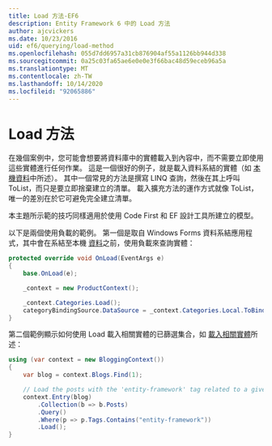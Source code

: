 ```yaml
---
title: Load 方法-EF6
description: Entity Framework 6 中的 Load 方法
author: ajcvickers
ms.date: 10/23/2016
uid: ef6/querying/load-method
ms.openlocfilehash: 055d7dd6957a31cb876904af55a1126bb944d338
ms.sourcegitcommit: 0a25c03fa65ae6e0e0e3f66bac48d59eceb96a5a
ms.translationtype: MT
ms.contentlocale: zh-TW
ms.lasthandoff: 10/14/2020
ms.locfileid: "92065886"
---
```

# <a name="the-load-method"></a>Load 方法
在幾個案例中，您可能會想要將資料庫中的實體載入到內容中，而不需要立即使用這些實體進行任何作業。 這是一個很好的例子，就是載入資料系結的實體（如 [本機資料](xref:ef6/querying/local-data)中所述）。 其中一個常見的方法是撰寫 LINQ 查詢，然後在其上呼叫 ToList，而只是要立即捨棄建立的清單。 載入擴充方法的運作方式就像 ToList，唯一的差別在於它可避免完全建立清單。  

本主題所示範的技巧同樣適用於使用 Code First 和 EF 設計工具所建立的模型。  

以下是兩個使用負載的範例。 第一個是取自 Windows Forms 資料系結應用程式，其中會在系結至本機 [資料](xref:ef6/querying/local-data)之前，使用負載來查詢實體：  

``` csharp
protected override void OnLoad(EventArgs e)
{
    base.OnLoad(e);

    _context = new ProductContext();

    _context.Categories.Load();
    categoryBindingSource.DataSource = _context.Categories.Local.ToBindingList();
}
```  

第二個範例顯示如何使用 Load 載入相關實體的已篩選集合，如 [載入相關實體](xref:ef6/querying/related-data)所述：  

``` csharp
using (var context = new BloggingContext())
{
    var blog = context.Blogs.Find(1);

    // Load the posts with the 'entity-framework' tag related to a given blog
    context.Entry(blog)
        .Collection(b => b.Posts)
        .Query()
        .Where(p => p.Tags.Contains("entity-framework"))
        .Load();
}
```  
